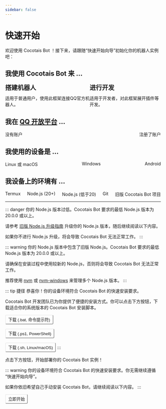 ```yaml
---
sidebar: false
---
```


<script setup lang="ts">
    import { ref } from 'vue'

    const usage = ref<string>("")
    const account = ref<string>("")
    const device = ref<string>("")
    const env = ref<string[]>([])

    function env_class(name: string){
        return env.value.includes(name) ? 'section-item-active' : 'section-item'
    }

    function env_choose(name: string){
        env.value.includes(name) ? env.value.splice(env.value.indexOf(name), 1) : env.value.push(name)
    }
</script>

# 快速开始

欢迎使用 Cocotais Bot ！接下来，请跟随“快速开始向导”初始化你的机器人实例吧：

## 我使用 Cocotais Bot 来 ...

<div class="section-group">
    <div :class="usage == 'create' ? 'section-item-active' : 'section-item'" @click="usage = 'create'">
        <div class="section-item-title">搭建机器人</div>
        <div class="section-item-content">适用于普通用户，使用此框架连接QQ官方机器人。</div>
    </div>
    <div :class="usage == 'develop' ? 'section-item-active' : 'section-item'" @click="usage = 'develop'">
        <div class="section-item-title">进行开发</div>
        <div class="section-item-content">适用于开发者，对此框架展开插件等开发。</div>
    </div>
</div>

<div v-if="usage == 'create'">

## 我在 [QQ 开放平台](https://q.qq.com/) ...

<div class="section-group">
    <div :class="account == 'no' ? 'section-item-active' : 'section-item'" @click="account = 'no'">
        <div class="section-item-content">没有账户</div>
    </div>
    <div :class="account == 'yes' ? 'section-item-active' : 'section-item'" @click="account = 'yes'">
        <div class="section-item-content">注册了账户</div>
    </div>
</div>

## 我使用的设备是 ...

<div class="section-group">
    <div :class="device == 'unix' ? 'section-item-active' : 'section-item'" @click="device = 'unix'; env=[]">
        <div class="section-item-content">Linux 或 macOS</div>
    </div>
    <div :class="device == 'windows' ? 'section-item-active' : 'section-item'" @click="device = 'windows'; env=[]">
        <div class="section-item-content">Windows</div>
    </div>
    <div :class="device == 'android' ? 'section-item-active' : 'section-item'" @click="device = 'android'; env=[]">
        <div class="section-item-content">Android</div>
    </div>
</div>

## 我设备上的环境有 ...

<div class="section-group">
    <div :class="env_class('termux')" @click="env_choose('termux')" v-if="device == 'android'">
        <div class="section-item-content">Termux</div>
    </div>
    <div :class="env_class('node')" @click="env_choose('node')">
        <div class="section-item-content">Node.js (20+)</div>
    </div>
    <div :class="env_class('node-legacy')" @click="env_choose('node-legacy')">
        <div class="section-item-content">Node.js (低于20)</div>
    </div>
    <div :class="env_class('git')" @click="env_choose('git')">
        <div class="section-item-content">Git</div>
    </div>
    <div :class="env_class('bot-legacy')" @click="env_choose('bot-legacy')">
        <div class="section-item-content">旧版 Cocotais Bot 项目</div>
    </div>
</div>

<div v-if="account != '' && device != ''">
<hr>
<div v-if="account == 'yes' && device != 'android' && (env.includes('node')||env.includes('node-legacy'))">

<div v-if="env.includes('node-legacy') && !env.includes('node')">

::: danger
你的 Node.js 版本过低。Cocotais Bot 要求的最低 Node.js 版本为 20.0.0 或以上。

请参考 [旧版 Node.js 升级指南](./legacy-node) 升级你的 Node.js 版本，随后继续阅读以下内容。

如果你不进行 Node.js 升级，将会导致 Cocotais Bot 无法正常工作。
:::

</div>

<div v-if="env.includes('node-legacy') && env.includes('node')">

::: warning
你的 Node.js 版本中包含了旧版 Node.js。Cocotais Bot 要求的最低 Node.js 版本为 20.0.0 或以上。

请确保在安装过程中使用较新的 Node.js，否则将会导致 Cocotais Bot 无法正常工作。

推荐使用 [nvm](https://github.com/nvm-sh/nvm) 或 [nvm-windows](https://github.com/coreybutler/nvm-windows) 来管理多个 Node.js 版本。
:::

</div>

::: tip 捷径
恭喜你！你的设备环境符合 Cocotais Bot 的快速安装要求。

Cocotais Bot 开发团队已为你提供了便捷的安装方式。你可以点击下方按钮，下载适合你的系统版本的 Cocotais Bot 安装脚本。

<button class="t-button" v-if="device == 'windows'">下载 (.bat, 命令提示符)</button>

<button class="t-button" v-if="device == 'windows'">下载 (.ps1, PowerShell)</button>

<button class="t-button" v-if="device != 'windows'">下载 (.sh, Linux/macOS)</button>
:::

</div>

点击下方按钮，开始部署你的 Cocotais Bot 实例！
<div v-if="account == 'yes' && device != 'android' && (env.includes('node')||env.includes('node-legacy'))">

::: warning
你的设备环境符合 Cocotais Bot 的快速安装要求。你无需继续遵循 “快速开始向导”。

如果你依旧希望自己手动安装 Cocotais Bot，请继续阅读以下内容。
:::
</div>

<button class="t-button">立即开始</button>

</div>

</div>

<style>
    .section-group {
        display: flex;
        justify-content: space-between;
    }
    .section-item, .section-item-active {
        border: 1px solid #ccc;
        border-radius: 5px;
        padding: 10px;
        margin: 5px;
        cursor: pointer;
        width: 50vw;
    }
    .section-item-title {
        font-size: 20px;
        font-weight: bold;
        margin-bottom: 10px;
    }
    .section-item-active {
        border: 1px solid #3E63DD;
    }
    .t-button {
        padding: 4px 8px;
        border-radius: 4px;
        border-color: var(--vp-button-alt-border);
        color: var(--vp-button-alt-text);
        background-color: var(--vp-button-alt-bg);
    }
    .t-button:hover {
        background-color: var(--vp-button-alt-hover-bg);
        color: var(--vp-button-alt-hover-text);
        border-color: var(--vp-button-alt-hover-border);
    }
</style>